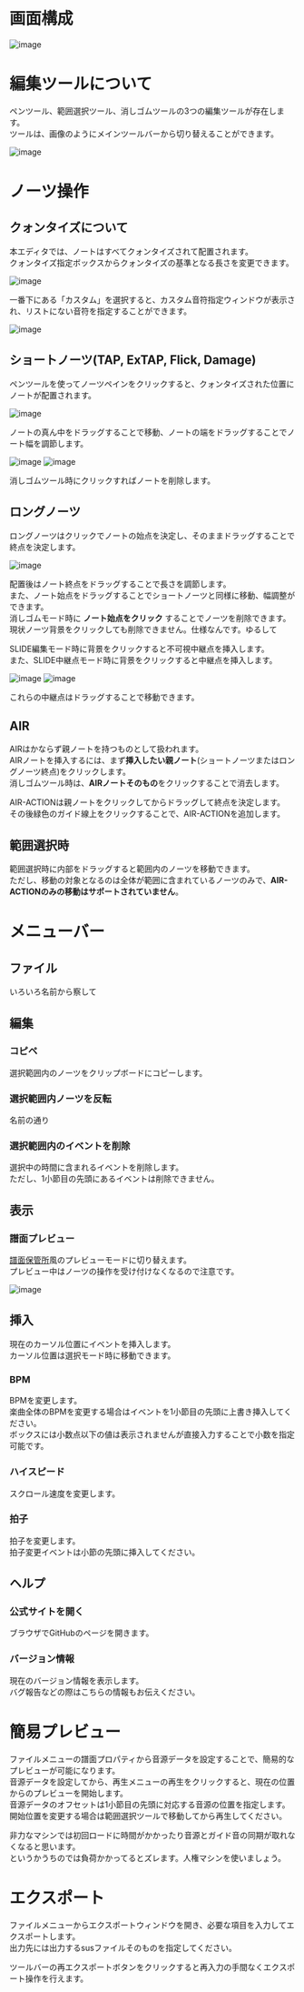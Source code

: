 # 画面構成

![image](https://user-images.githubusercontent.com/7324519/37137936-5d4e9184-22eb-11e8-964c-8e8107cca1a3.png)

# 編集ツールについて
ペンツール、範囲選択ツール、消しゴムツールの3つの編集ツールが存在します。  
ツールは、画像のようにメインツールバーから切り替えることができます。  

![image](https://user-images.githubusercontent.com/7324519/37137910-42ae4414-22eb-11e8-8f2c-cf9a6a7b953a.png)

# ノーツ操作
## クォンタイズについて
本エディタでは、ノートはすべてクォンタイズされて配置されます。  
クォンタイズ指定ボックスからクォンタイズの基準となる長さを変更できます。  

![image](https://user-images.githubusercontent.com/7324519/37137885-2aabe45c-22eb-11e8-9d0b-d27d840c6476.png)

一番下にある「カスタム」を選択すると、カスタム音符指定ウィンドウが表示され、リストにない音符を指定することができます。  

![image](https://user-images.githubusercontent.com/7324519/37137895-34373ee0-22eb-11e8-9b8f-724f1c1ef085.png)

## ショートノーツ(TAP, ExTAP, Flick, Damage)
ペンツールを使ってノーツペインをクリックすると、クォンタイズされた位置にノートが配置されます。  

![image](https://user-images.githubusercontent.com/7324519/37137950-71acca88-22eb-11e8-8d2f-9de812650b1f.png)

ノートの真ん中をドラッグすることで移動、ノートの端をドラッグすることでノート幅を調節します。  

![image](https://user-images.githubusercontent.com/7324519/37138011-b7c70010-22eb-11e8-88f0-b651cc609b27.png)
![image](https://user-images.githubusercontent.com/7324519/37138021-c2f31546-22eb-11e8-9b69-dd8fc6ab86a6.png)

消しゴムツール時にクリックすればノートを削除します。  

## ロングノーツ
ロングノーツはクリックでノートの始点を決定し、そのままドラッグすることで終点を決定します。  

![image](https://user-images.githubusercontent.com/7324519/37264078-d4888e66-25ee-11e8-91ac-fdac15089bd9.png)

配置後はノート終点をドラッグすることで長さを調節します。  
また、ノート始点をドラッグすることでショートノーツと同様に移動、幅調整ができます。  
消しゴムモード時に **ノート始点をクリック** することでノーツを削除できます。  
現状ノーツ背景をクリックしても削除できません。仕様なんです。ゆるして  

SLIDE編集モード時に背景をクリックすると不可視中継点を挿入します。  
また、SLIDE中継点モード時に背景をクリックすると中継点を挿入します。  

![image](https://user-images.githubusercontent.com/7324519/37264121-162981f4-25ef-11e8-8a74-91bad69d40d8.png)
![image](https://user-images.githubusercontent.com/7324519/37264134-23069df8-25ef-11e8-9381-3cdc1f9661ca.png)

これらの中継点はドラッグすることで移動できます。  

## AIR
AIRはかならず親ノートを持つものとして扱われます。  
AIRノートを挿入するには、まず**挿入したい親ノート**(ショートノーツまたはロングノーツ終点)をクリックします。  
消しゴムツール時は、**AIRノートそのもの**をクリックすることで消去します。  

AIR-ACTIONは親ノートをクリックしてからドラッグして終点を決定します。  
その後緑色のガイド線上をクリックすることで、AIR-ACTIONを追加します。  

## 範囲選択時
範囲選択時に内部をドラッグすると範囲内のノーツを移動できます。  
ただし、移動の対象となるのは全体が範囲に含まれているノーツのみで、**AIR-ACTIONのみの移動はサポートされていません**。  

# メニューバー
## ファイル
いろいろ名前から察して  

## 編集
### コピペ
選択範囲内のノーツをクリップボードにコピーします。  

### 選択範囲内ノーツを反転
名前の通り  

### 選択範囲内のイベントを削除
選択中の時間に含まれるイベントを削除します。  
ただし、1小節目の先頭にあるイベントは削除できません。  

## 表示
### 譜面プレビュー
[譜面保管所](http://sdvx.in/chunithm.html)風のプレビューモードに切り替えます。  
プレビュー中はノーツの操作を受け付けなくなるので注意です。  

![image](https://user-images.githubusercontent.com/7324519/36303391-5f361d1a-134f-11e8-93f4-3e68f7a371d9.png)

## 挿入
現在のカーソル位置にイベントを挿入します。  
カーソル位置は選択モード時に移動できます。  

### BPM
BPMを変更します。  
楽曲全体のBPMを変更する場合はイベントを1小節目の先頭に上書き挿入してください。  
ボックスには小数点以下の値は表示されませんが直接入力することで小数を指定可能です。  

### ハイスピード
スクロール速度を変更します。

### 拍子
拍子を変更します。  
拍子変更イベントは小節の先頭に挿入してください。  

## ヘルプ
### 公式サイトを開く
ブラウザでGitHubのページを開きます。  

### バージョン情報
現在のバージョン情報を表示します。  
バグ報告などの際はこちらの情報もお伝えください。  

# 簡易プレビュー
ファイルメニューの譜面プロパティから音源データを設定することで、簡易的なプレビューが可能になります。  
音源データを設定してから、再生メニューの再生をクリックすると、現在の位置からのプレビューを開始します。  
音源データのオフセットは1小節目の先頭に対応する音源の位置を指定します。  
開始位置を変更する場合は範囲選択ツールで移動してから再生してください。  

非力なマシンでは初回ロードに時間がかかったり音源とガイド音の同期が取れなくなると思います。  
というかうちのでは負荷かかってるとズレます。人権マシンを使いましょう。  

# エクスポート
ファイルメニューからエクスポートウィンドウを開き、必要な項目を入力してエクスポートします。  
出力先には出力するsusファイルそのものを指定してください。  

ツールバーの再エクスポートボタンをクリックすると再入力の手間なくエクスポート操作を行えます。
